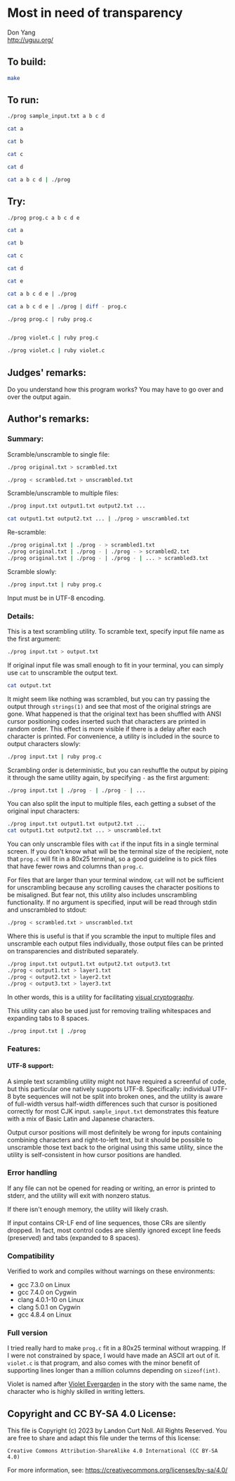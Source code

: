 # Most in need of transparency

Don Yang  
<http://uguu.org/>  

## To build:

```sh
make
```

## To run:

```sh
./prog sample_input.txt a b c d

cat a

cat b

cat c

cat d

cat a b c d | ./prog
```

## Try:

```sh
./prog prog.c a b c d e

cat a

cat b

cat c

cat d

cat e

cat a b c d e | ./prog

cat a b c d e | ./prog | diff - prog.c

./prog prog.c | ruby prog.c


./prog violet.c | ruby prog.c

./prog violet.c | ruby violet.c
```

## Judges' remarks:

Do you understand how this program works?  You may have to go over and over the
output again.

## Author's remarks:

### Summary:

Scramble/unscramble to single file:

```sh
./prog original.txt > scrambled.txt

./prog < scrambled.txt > unscrambled.txt
```

Scramble/unscramble to multiple files:

```sh
./prog input.txt output1.txt output2.txt ...

cat output1.txt output2.txt ... | ./prog > unscrambled.txt
```

Re-scramble:

```sh
./prog original.txt | ./prog - > scrambled1.txt
./prog original.txt | ./prog - | ./prog - > scrambled2.txt
./prog original.txt | ./prog - | ./prog - | ... > scrambled3.txt
```

Scramble slowly:

```sh
./prog input.txt | ruby prog.c
```

Input must be in UTF-8 encoding.

### Details:

This is a text scrambling utility.  To scramble text, specify input file name as
the first argument:

```sh
./prog input.txt > output.txt
```

If original input file was small enough to fit in your terminal, you
can simply use `cat` to unscramble the output text.

```sh
cat output.txt
```

It might seem like nothing was scrambled, but you can try passing the
output through `strings(1)` and see that most of the original strings
are gone.  What happened is that the original text has been shuffled
with ANSI cursor positioning codes inserted such that characters are
printed in random order.  This effect is more visible if there is a
delay after each character is printed.  For convenience, a utility is
included in the source to output characters slowly:

```sh
./prog input.txt | ruby prog.c
```

Scrambling order is deterministic, but you can reshuffle the output by
piping it through the same utility again, by specifying `-` as the
first argument:

```sh
./prog input.txt | ./prog - | ./prog - | ...
```

You can also split the input to multiple files, each getting a subset
of the original input characters:

```sh
./prog input.txt output1.txt output2.txt ...
cat output1.txt output2.txt ... > unscrambled.txt
```

You can only unscramble files with `cat` if the input fits in a single
terminal screen.  If you don't know what will be the terminal size of
the recipient, note that `prog.c` will fit in a 80x25 terminal, so a
good guideline is to pick files that have fewer rows and columns than
`prog.c`.

For files that are larger than your terminal window, `cat` will not be
sufficient for unscrambling because any scrolling causes the character
positions to be misaligned.  But fear not, this utility also includes
unscrambling functionality.  If no argument is specified, input will
be read through stdin and unscrambled to stdout:

```sh
./prog < scrambled.txt > unscrambled.txt
```

Where this is useful is that if you scramble the input to multiple
files and unscramble each output files individually, those output
files can be printed on transparencies and distributed separately.

```sh
./prog input.txt output1.txt output2.txt output3.txt
./prog < output1.txt > layer1.txt
./prog < output2.txt > layer2.txt
./prog < output3.txt > layer3.txt
```

In other words, this is a utility for facilitating
[visual cryptography](https://en.wikipedia.org/wiki/Visual_cryptography).

This utility can also be used just for removing trailing whitespaces
and expanding tabs to 8 spaces.

```sh
./prog input.txt | ./prog
```

### Features:

#### UTF-8 support:

A simple text scrambling utility might not have required a screenful
of code, but this particular one natively supports UTF-8.
Specifically: individual UTF-8 byte sequences will not be split into
broken ones, and the utility is aware of full-width versus half-width
differences such that cursor is positioned correctly for most CJK
input.  `sample_input.txt` demonstrates this feature with a mix of
Basic Latin and Japanese characters.

Output cursor positions will most definitely be wrong for inputs
containing combining characters and right-to-left text, but it should
be possible to unscramble those text back to the original using this
same utility, since the utility is self-consistent in how cursor
positions are handled.

### Error handling

If any file can not be opened for reading or writing, an error is
printed to stderr, and the utility will exit with nonzero status.

If there isn't enough memory, the utility will likely crash.

If input contains CR-LF end of line sequences, those CRs are silently
dropped.  In fact, most control codes are silently ignored except line
feeds (preserved) and tabs (expanded to 8 spaces).

### Compatibility

Verified to work and compiles without warnings on these environments:

   * gcc 7.3.0 on Linux
   * gcc 7.4.0 on Cygwin
   * clang 4.0.1-10 on Linux
   * clang 5.0.1 on Cygwin
   * gcc 4.8.4 on Linux

### Full version

I tried really hard to make `prog.c` fit in a 80x25 terminal without
wrapping.  If I were not constrained by space, I would have made an
ASCII art out of it.  `violet.c` is that program, and also comes with
the minor benefit of supporting lines longer than a million columns
depending on `sizeof(int)`.

Violet is named after [Violet
Evergarden](https://en.wikipedia.org/wiki/Violet_Evergarden) in the story with
the same name, the character who is highly skilled in writing letters.

## Copyright and CC BY-SA 4.0 License:

This file is Copyright (c) 2023 by Landon Curt Noll.  All Rights Reserved.
You are free to share and adapt this file under the terms of this license:

    Creative Commons Attribution-ShareAlike 4.0 International (CC BY-SA 4.0)

For more information, see: https://creativecommons.org/licenses/by-sa/4.0/
